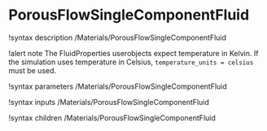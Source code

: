 # PorousFlowSingleComponentFluid

!syntax description /Materials/PorousFlowSingleComponentFluid

!alert note
The FluidProperties userobjects expect temperature in Kelvin. If the simulation uses temperature in
Celsius, `temperature_units = celsius` must be used.

!syntax parameters /Materials/PorousFlowSingleComponentFluid

!syntax inputs /Materials/PorousFlowSingleComponentFluid

!syntax children /Materials/PorousFlowSingleComponentFluid

